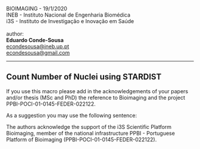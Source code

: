 BIOIMAGING - 19/1/2020 \
INEB -  Instituto Nacional de Engenharia Biomédica \
i3S - Instituto de Investigação e Inovação em Saúde \
 \
author: \
**Eduardo Conde-Sousa** \
[econdesousa@ineb.up.pt](mailto:econdesousa@ineb.up.pt) \
[econdesousa@gmail.com](mailto:econdesousa@gmail.com)

-------------------------------------------------------------------------- 
**Count Number of Nuclei using STARDIST**
--------------------------------------------------------------------------

If you use this macro please add in the acknowledgements 
of your papers and/or thesis (MSc and PhD) the reference 
to Bioimaging and the project PPBI-POCI-01-0145-FEDER-022122. 

As a suggestion you may use the following sentence:

The authors acknowledge the support of the i3S Scientific Platform 
Bioimaging, member of the national infrastructure 
PPBI - Portuguese Platform of Bioimaging (PPBI-POCI-01-0145-FEDER-022122).
